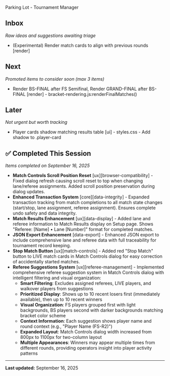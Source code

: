  Parking Lot - Tournament Manager

## Inbox
*Raw ideas and suggestions awaiting triage*
- (Experimental) Render match cards to align with previous rounds [render]
## Next  
*Promoted items to consider soon (max 3 items)*
- Render BS-FINAL after FS Semifinal, Render GRAND-FINAL after BS-FINAL [render] - bracket-rendering.js:renderFinalMatches()

## Later
*Not urgent but worth tracking*
- Player cards shadow matching results table [ui] - styles.css - Add shadow to .player-card

## ✅ Completed This Session
*Items completed on September 16, 2025*
- **Match Controls Scroll Position Reset** [ux][browser-compatibility] - Fixed dialog refresh causing scroll reset to top when changing lane/referee assignments. Added scroll position preservation during dialog updates.
- **Enhanced Transaction System** [core][data-integrity] - Expanded transaction tracking from match completions to all match state changes (start/stop, lane assignment, referee assignment). Ensures complete undo safety and data integrity.
- **Match Results Enhancement** [ux][data-display] - Added lane and referee information to Match Results display on Setup page. Shows "Referee: [Name] • Lane [Number]" format for completed matches.
- **JSON Export Enhancement** [data-export] - Enhanced JSON export to include comprehensive lane and referee data with full traceability for tournament record keeping.
- **Stop Match Button** [ux][match-controls] - Added red "Stop Match" button to LIVE match cards in Match Controls dialog for easy correction of accidentally started matches.
- **Referee Suggestions System** [ux][referee-management] - Implemented comprehensive referee suggestion system in Match Controls dialog with intelligent filtering and visual organization:
  - **Smart Filtering**: Excludes assigned referees, LIVE players, and walkover players from suggestions
  - **Prioritized Display**: Shows up to 10 recent losers first (immediately available), then up to 10 recent winners
  - **Visual Organization**: FS players grouped first with light backgrounds, BS players second with darker backgrounds matching bracket color scheme
  - **Context Information**: Each suggestion shows player name and round context (e.g., "Player Name (FS-R2)")
  - **Expanded Layout**: Match Controls dialog width increased from 800px to 1100px for two-column layout
  - **Multiple Appearances**: Winners may appear multiple times from different rounds, providing operators insight into player activity patterns

---
**Last updated:** September 16, 2025
